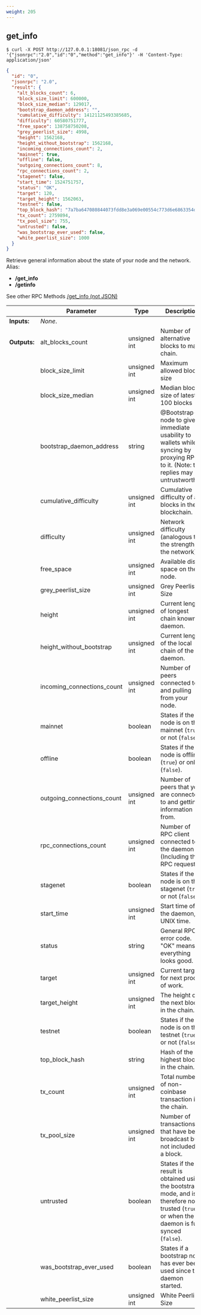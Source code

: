 ```yaml
---
weight: 205
---
```


## **get_info**


```shell
$ curl -X POST http://127.0.0.1:18081/json_rpc -d '{"jsonrpc":"2.0","id":"0","method":"get_info"}' -H 'Content-Type: application/json'
```
```json
{
  "id": "0",
  "jsonrpc": "2.0",
  "result": {
    "alt_blocks_count": 6,
    "block_size_limit": 600000,
    "block_size_median": 129017,
    "bootstrap_daemon_address": "",
    "cumulative_difficulty": 14121125493385685,
    "difficulty": 60580751777,
    "free_space": 138758750208,
    "grey_peerlist_size": 4998,
    "height": 1562168,
    "height_without_bootstrap": 1562168,
    "incoming_connections_count": 2,
    "mainnet": true,
    "offline": false,
    "outgoing_connections_count": 8,
    "rpc_connections_count": 2,
    "stagenet": false,
    "start_time": 1524751757,
    "status": "OK",
    "target": 120,
    "target_height": 1562063,
    "testnet": false,
    "top_block_hash": "7a7ba647080844073fdd8e3a069e00554c773d6e6863354dba1dec45a43f5592",
    "tx_count": 2759894,
    "tx_pool_size": 755,
    "untrusted": false,
    "was_bootstrap_ever_used": false,
    "white_peerlist_size": 1000
  }
}
```
Retrieve general information about the state of your node and the network.  
Alias:  

* **/get_info**
* **/getinfo**

See other RPC Methods [/get_info (not JSON)](#get-info-not-json)  

|             | Parameter                  | Type         | Description
| ---         | ---                        | ---          | ---
|**Inputs:**  | *None*.                    |              | 
|**Outputs:** | alt_blocks_count           | unsigned int | Number of alternative blocks to main chain.
|             | block_size_limit           | unsigned int | Maximum allowed block size
|             | block_size_median          | unsigned int | Median block size of latest 100 blocks
|             | bootstrap_daemon_address   | string       | @Bootstrap-node to give immediate usability to wallets while syncing by proxying RPC to it. (Note: the replies may be untrustworthy).
|             | cumulative_difficulty      | unsigned int | Cumulative difficulty of all blocks in the blockchain.
|             | difficulty                 | unsigned int | Network difficulty (analogous to the strength of the network)
|             | free_space                 | unsigned int | Available disk space on the node.
|             | grey_peerlist_size         | unsigned int | Grey Peerlist Size
|             | height                     | unsigned int | Current length of longest chain known to daemon.
|             | height_without_bootstrap   | unsigned int | Current length of the local chain of the daemon.
|             | incoming_connections_count | unsigned int | Number of peers connected to and pulling from your node.
|             | mainnet                    | boolean      | States if the node is on the mainnet (`true`) or not (`false`).
|             | offline                    | boolean      | States if the node is offline (`true`) or online (`false`).
|             | outgoing_connections_count | unsigned int | Number of peers that you are connected to and getting information from.
|             | rpc_connections_count      | unsigned int | Number of RPC client connected to the daemon (Including this RPC request).
|             | stagenet                   | boolean      | States if the node is on the stagenet (`true`) or not (`false`).
|             | start_time                 | unsigned int | Start time of the daemon, as UNIX time.
|             | status                     | string       | General RPC error code. "OK" means everything looks good.
|             | target                     | unsigned int | Current target for next proof of work.
|             | target_height              | unsigned int | The height of the next block in the chain.
|             | testnet                    | boolean      | States if the node is on the testnet (`true`) or not (`false`).
|             | top_block_hash             | string       | Hash of the highest block in the chain.
|             | tx_count                   | unsigned int | Total number of non-coinbase transaction in the chain.
|             | tx_pool_size               | unsigned int | Number of transactions that have been broadcast but not included in a block.
|             | untrusted                  | boolean      | States if the result is obtained using the bootstrap mode, and is therefore not trusted (`true`), or when the daemon is fully synced (`false`).
|             | was_bootstrap_ever_used    | boolean      | States if a bootstrap node has ever been used since the daemon started.
|             | white_peerlist_size        | unsigned int | White Peerlist Size
